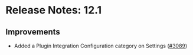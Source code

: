 # Release Notes: 12.1

## Improvements

- Added a Plugin Integration Configuration category on Settings ([#3089](https://github.com/GatoGraphQL/GatoGraphQL/pull/3089))